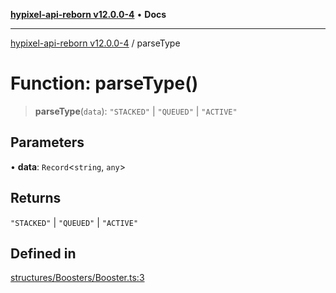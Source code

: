 [**hypixel-api-reborn v12.0.0-4**](../README.md) • **Docs**

***

[hypixel-api-reborn v12.0.0-4](../globals.md) / parseType

# Function: parseType()

> **parseType**(`data`): `"STACKED"` \| `"QUEUED"` \| `"ACTIVE"`

## Parameters

• **data**: `Record`\<`string`, `any`\>

## Returns

`"STACKED"` \| `"QUEUED"` \| `"ACTIVE"`

## Defined in

[structures/Boosters/Booster.ts:3](https://github.com/Kathund/REBORN-docs-TEST/blob/1c14a4fa83649d1c26475bdd62d394bf5095b016/src/structures/Boosters/Booster.ts#L3)
